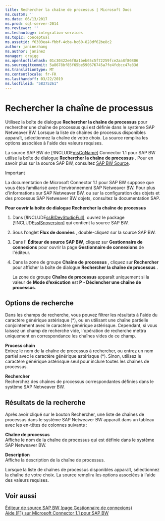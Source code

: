 ```yaml
---
title: Rechercher la chaîne de processus | Microsoft Docs
ms.custom: ''
ms.date: 06/13/2017
ms.prod: sql-server-2014
ms.reviewer: ''
ms.technology: integration-services
ms.topic: conceptual
ms.assetid: f6303ea4-fbbf-4cba-bc60-828df62be8c2
author: janinezhang
ms.author: janinez
manager: craigg
ms.openlocfilehash: 01c30422e6f0a1beb65c5f72259fce2aa8f80806
ms.sourcegitcommit: 5a8678bf85f65be590676745a7fe4fcbcc47e83d
ms.translationtype: MT
ms.contentlocale: fr-FR
ms.lasthandoff: 03/22/2019
ms.locfileid: "58375261"
---
```

# <a name="look-up-process-chain"></a>Rechercher la chaîne de processus
  Utilisez la boîte de dialogue **Rechercher la chaîne de processus** pour rechercher une chaîne de processus qui est définie dans le système SAP Netweaver BW. Lorsque la liste de chaînes de processus disponibles apparaît, sélectionnez la chaîne de votre choix. La source remplira les options associées à l'aide des valeurs requises.  
  
 La source SAP BW de [!INCLUDE[msCoName](../../includes/msconame-md.md)] Connector 1.1 pour SAP BW utilise la boîte de dialogue **Rechercher la chaîne de processus** . Pour en savoir plus sur la source SAP BW, consultez [SAP BW Source](sap-bw-source.md).  
  
> [!IMPORTANT]  
>  La documentation de Microsoft Connector 1.1 pour SAP BW suppose que vous êtes familiarisé avec l'environnement SAP Netweaver BW. Pour plus d'informations sur SAP Netweaver BW, ou sur la configuration des objets et des processus SAP Netweaver BW objets, consultez la documentation SAP.  
  
 **Pour ouvrir la boîte de dialogue Rechercher la chaîne de processus**  
  
1.  Dans [!INCLUDE[ssBIDevStudioFull](../../includes/ssbidevstudiofull-md.md)], ouvrez le package [!INCLUDE[ssISnoversion](../../includes/ssisnoversion-md.md)] qui contient la source SAP BW.  
  
2.  Sous l’onglet **Flux de données** , double-cliquez sur la source SAP BW.  
  
3.  Dans l' **Éditeur de source SAP BW**, cliquez sur **Gestionnaire de connexions** pour ouvrir la page **Gestionnaire de connexions** de l'éditeur.  
  
4.  Dans la zone de groupe **Chaîne de processus** , cliquez sur **Rechercher** pour afficher la boîte de dialogue **Rechercher la chaîne de processus** .  
  
     La zone de groupe **Chaîne de processus** apparaît uniquement si la valeur de **Mode d’exécution** est **P - Déclencher une chaîne de processus**.  
  
## <a name="lookup-options"></a>Options de recherche  
 Dans les champs de recherche, vous pouvez filtrer les résultats à l'aide du caractère générique astérisque (*), ou en utilisant une chaîne partielle conjointement avec le caractère générique astérisque. Cependant, si vous laissez un champ de recherche vide, l'opération de recherche mettra uniquement en correspondance les chaînes vides de ce champ.  
  
 **Process chain**  
 Entrez le nom de la chaîne de processus à rechercher, ou entrez un nom partiel avec le caractère générique astérisque (*). Sinon, utilisez le caractère générique astérisque seul pour inclure toutes les chaînes de processus.  
  
 **Rechercher**  
 Recherchez des chaînes de processus correspondantes définies dans le système SAP Netweaver BW.  
  
## <a name="lookup-results"></a>Résultats de la recherche  
 Après avoir cliqué sur le bouton Rechercher, une liste de chaînes de processus dans le système SAP Netweaver BW apparaît dans un tableau avec les en-têtes de colonnes suivants :  
  
 **Chaîne de processus**  
 Affiche le nom de la chaîne de processus qui est définie dans le système SAP Netweaver BW.  
  
 **Description**  
 Affiche la description de la chaîne de processus.  
  
 Lorsque la liste de chaînes de processus disponibles apparaît, sélectionnez la chaîne de votre choix. La source remplira les options associées à l'aide des valeurs requises.  
  
## <a name="see-also"></a>Voir aussi  
 [Éditeur de source SAP BW &#40;page Gestionnaire de connexions&#41;](sap-bw-source-editor-connection-manager-page.md)   
 [Aide (F1) sur Microsoft Connector 1.1 pour SAP BW](../microsoft-connector-for-sap-bw-f1-help.md)  
  
  
